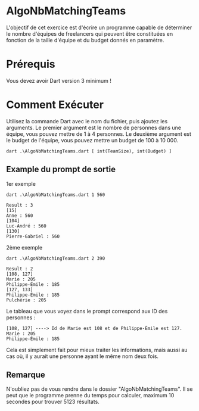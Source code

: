 # AlgoNbMatchingTeams
L'objectif de cet exercice est d'écrire un programme capable de déterminer le nombre d'équipes de freelancers qui peuvent être constituées en fonction de la taille d'équipe et du budget donnés en paramètre.

# Prérequis
Vous devez avoir Dart version 3 minimum !

# Comment Exécuter
Utilisez la commande Dart avec le nom du fichier, puis ajoutez les arguments.
Le premier argument est le nombre de personnes dans une équipe, vous pouvez mettre de 1 à 4 personnes.
Le deuxième argument est le budget de l'équipe, vous pouvez mettre un budget de 100 à 10 000.
```
dart .\AlgoNbMatchingTeams.dart [ int(TeamSize), int(Budget) ]
```
## Example du prompt de sortie
1er exemple
```
dart .\AlgoNbMatchingTeams.dart 1 560
```
```
Result : 3
[15]
Anne : 560
[104]
Luc-André : 560
[130]
Pierre-Gabriel : 560
```

2ème exemple
```
dart .\AlgoNbMatchingTeams.dart 2 390
```
```
Result : 2
[108, 127]
Marie : 205
Philippe-Émile : 185
[127, 133]
Philippe-Émile : 185
Pulchérie : 205
```
Le tableau que vous voyez dans le prompt correspond aux ID des personnes :
```
[108, 127] ----> Id de Marie est 108 et de Philippe-Émile est 127.
Marie : 205
Philippe-Émile : 185
```
Cela est simplement fait pour mieux traiter les informations, mais aussi au cas où,
il y aurait une personne ayant le même nom deux fois.

## Remarque
N'oubliez pas de vous rendre dans le dossier "AlgoNbMatchingTeams".
Il se peut que le programme prenne du temps pour calculer, maximum 10 secondes pour trouver 5123 résultats.
